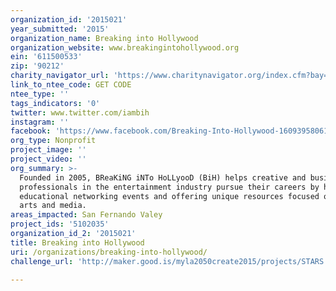 ```yaml
---
organization_id: '2015021'
year_submitted: '2015'
organization_name: Breaking into Hollywood
organization_website: www.breakingintohollywood.org
ein: '611500533'
zip: '90212'
charity_navigator_url: 'https://www.charitynavigator.org/index.cfm?bay=search.profile&ein=611500533'
link_to_ntee_code: GET CODE
ntee_type: ''
tags_indicators: '0'
twitter: www.twitter.com/iambih
instagram: ''
facebook: 'https://www.facebook.com/Breaking-Into-Hollywood-160939580614639/timeline/'
org_type: Nonprofit
project_image: ''
project_video: ''
org_summary: >-
  Founded in 2005, BReaKiNG iNTo HoLLyooD (BiH) helps creative and business
  professionals in the entertainment industry pursue their careers by hosting
  educational networking events and offering unique resources focused on the
  arts and media.
areas_impacted: San Fernando Valey
project_ids: '5102035'
organization_id_2: '2015021'
title: Breaking into Hollywood
uri: /organizations/breaking-into-hollywood/
challenge_url: 'http://maker.good.is/myla2050create2015/projects/STARS.html'

---
```

